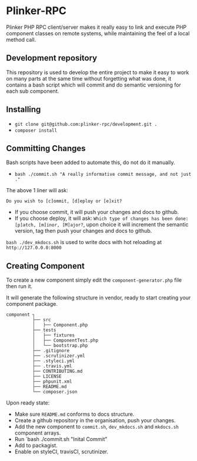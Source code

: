 **Plinker-RPC**
=========

Plinker PHP RPC client/server makes it really easy to link and execute PHP component classes on remote systems, while maintaining the feel of a local method call.

Development repository
----------------------

This repository is used to develop the entire project to make it easy to work on many parts at the same time without forgetting what was done,
it contains a bash script which will commit and do semantic versioning for each sub component.

## Installing

 - `git clone git@github.com:plinker-rpc/development.git .`
 - `composer install`

## Committing Changes

Bash scripts have been added to automate this, do not do it manually.

 - `bash ./commit.sh "A really informative commit message, and not just ."`

The above 1 liner will ask:

`Do you wish to [c]ommit, [d]eploy or [e]xit?`

 - If you choose commit, it will push your changes and docs to github.
 - If you choose deploy, it will ask: `Which type of changes has been done: [p]atch, [m]inor, [M]ajor?`, upon choice it will increment the semantic version, tag then push your changes and docs to github.

`bash ./dev_mkdocs.sh` is used to write docs with hot reloading at `http://127.0.0.0:8000`

## Creating Component

To create a new component simply edit the `component-generator.php` file then run it.

It will generate the following structure in vendor, ready to start 
creating your component package.

    component ┐
              ├── src
              │   ├── Component.php
              ├── tests
              │   ├── fixtures
              │   ├── ComponentTest.php
              │   └── bootstrap.php
              ├── .gitignore
              ├── .scrutinizer.yml
              ├── .styleci.yml
              ├── .travis.yml
              ├── CONTRIBUTING.md
              ├── LICENSE
              ├── phpunit.xml
              ├── README.md
              └── composer.json

Upon ready state:

 - Make sure `README.md` conforms to docs structure.
 - Create a github repository in the organisation, push your changes.
 - Add the new component to `commit.sh`, `dev_mkdocs.sh` and `mkdocs.sh` component arrays.
 - Run `bash ./commit.sh "Inital Commit"
 - Add to packagist.
 - Enable on styleCI, travisCI, scrutinizer.
